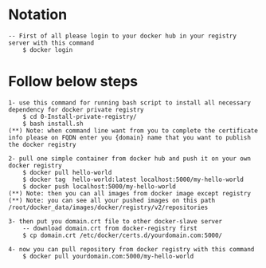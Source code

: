 
# Notation
    -- First of all please login to your docker hub in your registry server with this command
        $ docker login

# Follow below steps
    1- use this command for running bash script to install all necessary dependency for docker private registry
        $ cd 0-Install-private-registry/
        $ bash install.sh
    (**) Note: when command line want from you to complete the certificate info please on FQDN enter you {domain} name that you want to publish the docker registry

    2- pull one simple container from docker hub and push it on your own docker registry
        $ docker pull hello-world
        $ docker tag  hello-world:latest localhost:5000/my-hello-world
        $ docker push localhost:5000/my-hello-world
    (**) Note: then you can all images from docker image except registry 
    (**) Note: you can see all your pushed images on this path /root/docker_data/images/docker/registry/v2/repositories

    3- then put you domain.crt file to other docker-slave server
        -- download domain.crt from docker-registry first
        $ cp domain.crt /etc/docker/certs.d/yourdomain.com:5000/
    
    4- now you can pull repository from docker registry with this command
        $ docker pull yourdomain.com:5000/my-hello-world
